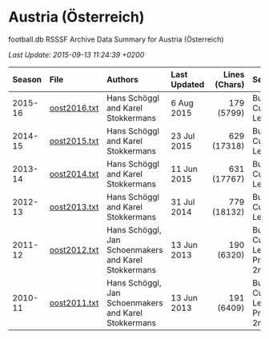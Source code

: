 
# Austria (Österreich)

football.db RSSSF Archive Data Summary for Austria (Österreich)

_Last Update: 2015-09-13 11:24:39 +0200_

| Season | File   | Authors  | Last Updated | Lines (Chars) | Sections |
| :----- | :----- | :------- | :----------- | ------------: | :------- |
| 2015-16 | [oost2016.txt](oost2016.txt) | Hans Schöggl and Karel Stokkermans | 6 Aug 2015 | 179 (5799) | Bundesliga, ÖFB Cup, 1. Liga (Second Level) |
| 2014-15 | [oost2015.txt](oost2015.txt) | Hans Schöggl and Karel Stokkermans | 23 Jul 2015 | 629 (17318) | Bundesliga, ÖFB Cup, 1. Liga (Second Level), Regionalliga |
| 2013-14 | [oost2014.txt](oost2014.txt) | Hans Schöggl and Karel Stokkermans | 11 Jun 2015 | 631 (17767) | Bundesliga, ÖFB Cup, 1. Liga (Second Level), Regionalliga |
| 2012-13 | [oost2013.txt](oost2013.txt) | Hans Schöggl and Karel Stokkermans | 31 Jul 2014 | 779 (18132) | Bundesliga, ÖFB Cup, 1. Liga (Second Level) |
| 2011-12 | [oost2012.txt](oost2012.txt) | Hans Schöggl, Jan Schoenmakers and Karel Stokkermans | 13 Jun 2013 | 190 (6320) | Bundesliga, ÖFB Cup, 1. Liga (Second Level), Promotion/Relegation 2nd/3rd level |
| 2010-11 | [oost2011.txt](oost2011.txt) | Hans Schöggl, Jan Schoenmakers and Karel Stokkermans | 13 Jun 2013 | 191 (6409) | Bundesliga, ÖFB Cup, 1. Liga (Second Level), Promotion/Relegation 2nd/3rd level |


